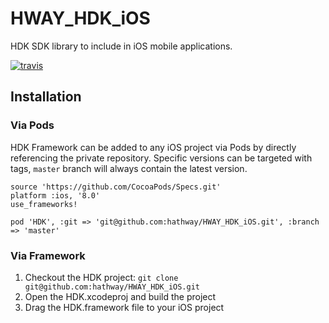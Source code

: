 # HWAY_HDK_iOS
HDK SDK library to include in iOS mobile applications.

[![travis][travis_img]][travis]

[travis]: https://magnum.travis-ci.com/hathway/HWAY_HDK_iOS
[travis_img]: https://api.travis-ci.com/hathway/HWAY_HDK_iOS.svg?token=pU7bnLhdpXaHcypnAMqR

## Installation
### Via Pods
HDK Framework can be added to any iOS project via Pods by directly referencing the private repository. Specific versions can be targeted with tags, `master` branch will always contain the latest version.

```
source 'https://github.com/CocoaPods/Specs.git'
platform :ios, '8.0'
use_frameworks!

pod 'HDK', :git => 'git@github.com:hathway/HWAY_HDK_iOS.git', :branch => 'master'
```

### Via Framework
1. Checkout the HDK project: `git clone git@github.com:hathway/HWAY_HDK_iOS.git`
2. Open the HDK.xcodeproj and build the project
3. Drag the HDK.framework file to your iOS project


